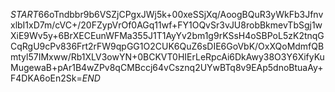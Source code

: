 $START$66oTndbbr9b6VSZjCPgxJWj5k+00xeSSjXq/AoogBQuR3yWkFb3JfnvxlbI1xD7m/cVC+/20FZypVrOf0AGq11wf+FY1OQvSr3vJU8robBkmevTbSgj1wXiE9Wv5y+6BrXECEunWFMa355J1T1AyYv2bm1g9rKSsH4oSBPoL5zK2tnqGCqRgU9cPv836Frt2rFW9qpGG1O2CUK6QuZ6sDIE6GoVbK/OxXQoMdmfQBmtyl57IMxww/Rb1XLV3owYN+0BCKVT0HIErLeRpcAi6DkAwy38O3Y6XifyKuMugewaB+pAr1B4wZPv8qCMBccj64vCsznq2UYwBTq8v9EAp5dnoBtuaAy+F4DKA6oEn2Sk=$END$